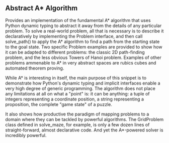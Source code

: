 Abstract A* Algorithm
---------------------

Provides an implementation of the fundamental A* algorithm that uses Python
dynamic typing to abstract it away from the details of any particular problem.
To solve a real-world problem, all that is necessary is to describe it
declaratively by implementing the Problem interface, and then call solve_path()
to apply the A* algorithm to find a path from the starting state to the goal
state. Two specific Problem examples are provided to show how it can be adapted
to different problems: the classic 2D path-finding problem, and the less
obvious Towers of Hanoi problem. Examples of other problems ammenable to A* in
very abstract spaces are rubics cubes and automated theorem proving.

While A* is interesting in itself, the main purpose of this snippet is to
demonstrate how Python's dynamic typing and implicit interfaces enable a very
high degree of generic programming. The algorithm does not place any
limitations at all on what a "point" is: it can be anything: a tuple of
integers representing a coordinate position, a string representing a
proposition, the complete "game state" of a puzzle.

It also shows how productive the paradigm of mapping problems to a domain where
they can be tackled by powerful algorithms.  The GridProblem class defined in
solve_maze, for example, is only a few dozen lines of straight-forward, almost
declarative code. And yet the A*-powered solver is incredibly powerful.
